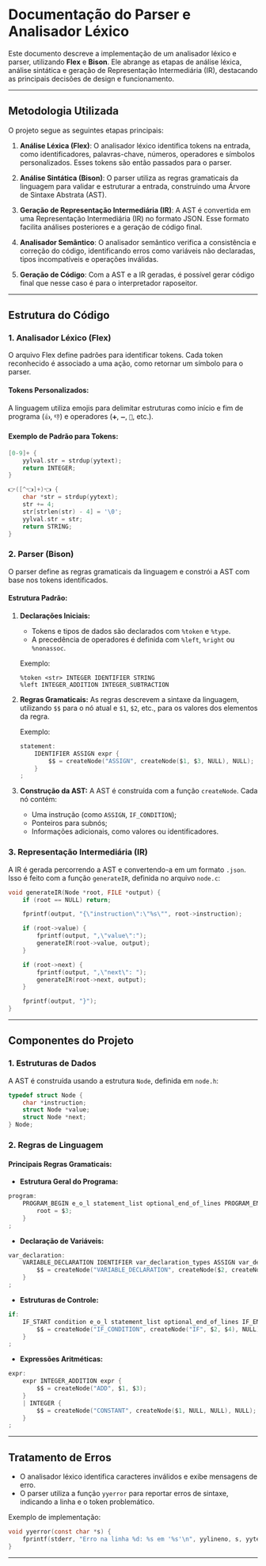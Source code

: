 # Documentação do Parser e Analisador Léxico

Este documento descreve a implementação de um analisador léxico e parser, utilizando **Flex** e **Bison**. Ele abrange as etapas de análise léxica, análise sintática e geração de Representação Intermediária (IR), destacando as principais decisões de design e funcionamento.

---

## Metodologia Utilizada

O projeto segue as seguintes etapas principais:

1. **Análise Léxica (Flex)**:
   O analisador léxico identifica tokens na entrada, como identificadores, palavras-chave, números, operadores e símbolos personalizados. Esses tokens são então passados para o parser.

2. **Análise Sintática (Bison)**:
   O parser utiliza as regras gramaticais da linguagem para validar e estruturar a entrada, construindo uma Árvore de Sintaxe Abstrata (AST).

3. **Geração de Representação Intermediária (IR)**:
   A AST é convertida em uma Representação Intermediária (IR) no formato JSON. Esse formato facilita análises posteriores e a geração de código final.

4. **Analisador Semântico**:
   O analisador semântico verifica a consistência e correção do código, identificando erros como variáveis não declaradas, tipos incompatíveis e operações inválidas.

5. **Geração de Código**:
   Com a AST e a IR geradas, é possível gerar código final que nesse caso é para o interpretador raposeitor.

---

## Estrutura do Código

### 1. **Analisador Léxico (Flex)**

O arquivo Flex define padrões para identificar tokens. Cada token reconhecido é associado a uma ação, como retornar um símbolo para o parser.

#### Tokens Personalizados:

A linguagem utiliza emojis para delimitar estruturas como início e fim de programa (`👍️`, `👎️`) e operadores (`➕`, `➖`, `🔀`, etc.).

#### Exemplo de Padrão para Tokens:

```c
[0-9]+ {
    yylval.str = strdup(yytext);
    return INTEGER;
}

👉([^👈]+)👈 {
    char *str = strdup(yytext);
    str += 4;
    str[strlen(str) - 4] = '\0';
    yylval.str = str;
    return STRING;
}
```

### 2. **Parser (Bison)**

O parser define as regras gramaticais da linguagem e constrói a AST com base nos tokens identificados.

#### Estrutura Padrão:

1. **Declarações Iniciais:**

   - Tokens e tipos de dados são declarados com `%token` e `%type`.
   - A precedência de operadores é definida com `%left`, `%right` ou `%nonassoc`.

   Exemplo:

   ```bison
   %token <str> INTEGER IDENTIFIER STRING
   %left INTEGER_ADDITION INTEGER_SUBTRACTION
   ```

2. **Regras Gramaticais:**
   As regras descrevem a sintaxe da linguagem, utilizando `$$` para o nó atual e `$1`, `$2`, etc., para os valores dos elementos da regra.

   Exemplo:

   ```c
   statement:
       IDENTIFIER ASSIGN expr {
           $$ = createNode("ASSIGN", createNode($1, $3, NULL), NULL);
       }
   ;
   ```

3. **Construção da AST:**
   A AST é construída com a função `createNode`. Cada nó contém:
   - Uma instrução (como `ASSIGN`, `IF_CONDITION`);
   - Ponteiros para subnós;
   - Informações adicionais, como valores ou identificadores.

### 3. **Representação Intermediária (IR)**

A IR é gerada percorrendo a AST e convertendo-a em um formato `.json`. Isso é feito com a função `generateIR`, definida no arquivo `node.c`:

```c
void generateIR(Node *root, FILE *output) {
    if (root == NULL) return;

    fprintf(output, "{\"instruction\":\"%s\"", root->instruction);

    if (root->value) {
        fprintf(output, ",\"value\":");
        generateIR(root->value, output);
    }

    if (root->next) {
        fprintf(output, ",\"next\": ");
        generateIR(root->next, output);
    }

    fprintf(output, "}");
}
```

---

## Componentes do Projeto

### 1. Estruturas de Dados

A AST é construída usando a estrutura `Node`, definida em `node.h`:

```c
typedef struct Node {
    char *instruction;
    struct Node *value;
    struct Node *next;
} Node;
```

### 2. Regras de Linguagem

#### Principais Regras Gramaticais:

- **Estrutura Geral do Programa:**

```c
program:
    PROGRAM_BEGIN e_o_l statement_list optional_end_of_lines PROGRAM_END {
        root = $3;
    }
;
```

- **Declaração de Variáveis:**

```c
var_declaration:
    VARIABLE_DECLARATION IDENTIFIER var_declaration_types ASSIGN var_declaration_expressions {
        $$ = createNode("VARIABLE_DECLARATION", createNode($2, createNode($3, $5, NULL), NULL), NULL);
    }
;
```

- **Estruturas de Controle:**

```c
if:
    IF_START condition e_o_l statement_list optional_end_of_lines IF_END {
        $$ = createNode("IF_CONDITION", createNode("IF", $2, $4), NULL);
    }
;
```

- **Expressões Aritméticas:**

```c
expr:
    expr INTEGER_ADDITION expr {
        $$ = createNode("ADD", $1, $3);
    }
    | INTEGER {
        $$ = createNode("CONSTANT", createNode($1, NULL, NULL), NULL);
    }
;
```

---

## Tratamento de Erros

- O analisador léxico identifica caracteres inválidos e exibe mensagens de erro.
- O parser utiliza a função `yyerror` para reportar erros de sintaxe, indicando a linha e o token problemático.

Exemplo de implementação:

```c
void yyerror(const char *s) {
    fprintf(stderr, "Erro na linha %d: %s em '%s'\n", yylineno, s, yytext);
}
```

---
